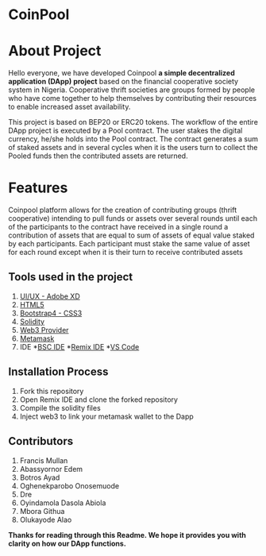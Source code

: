 # CoinPool
# About Project
Hello everyone, we have developed Coinpool **a simple decentralized application (DApp) project** based on the financial cooperative society system in Nigeria. Cooperative thrift societies are groups formed by people who have come together to help themselves by contributing their resources to enable increased asset availability. 

This project is based on BEP20 or ERC20 tokens. The workflow of the entire DApp project is executed by a Pool contract. The user stakes the digital currency, he/she holds into the Pool contract. The contract generates a sum of staked assets and in several cycles when it is the users turn to collect the Pooled funds then the contributed assets are returned.

# Features
Coinpool platform allows for the creation of contributing groups (thrift cooperative) intending to pull funds or assets over several rounds until each of the participants to the contract have received in a single round a contribution of assets that are equal to sum of assets of equal value staked by each participants. Each participant must stake the same value of asset for each round except when it is their turn to receive contributed assets


## Tools used in the project
1. [UI/UX - Adobe XD](https://www.adobe.com/products/xd.html)
2. [HTML5](https://dev.w3.org/html5/spec-LC/)
3. [Bootstrap4 - CSS3](https://getbootstrap.com/)
4. [Solidity](https://soliditylang.org/)
5. [Web3 Provider](https://docs.walletconnect.org/quick-start/dapps/web3-provider)
6. [Metamask](https://metamask.io)
7. IDE
    *[BSC IDE](https://bscide.com)
    *[Remix IDE](http://remix.ethereum.org/)
    *[VS Code](https://code.visualstudio.com/)


## Installation Process
1. Fork this repository
2. Open Remix IDE and clone the forked repository
3. Compile the solidity files
4. Inject web3 to link your metamask wallet to the Dapp




## Contributors 
1. Francis Mullan
2. Abassyornor Edem
3. Botros Ayad
4. Oghenekparobo Onosemuode
5. Dre
6. Oyindamola Dasola Abiola
7. Mbora Githua
8. Olukayode Alao


<p><strong> Thanks for reading through this Readme. We hope it provides you with clarity on how our DApp functions.</strong></p>

